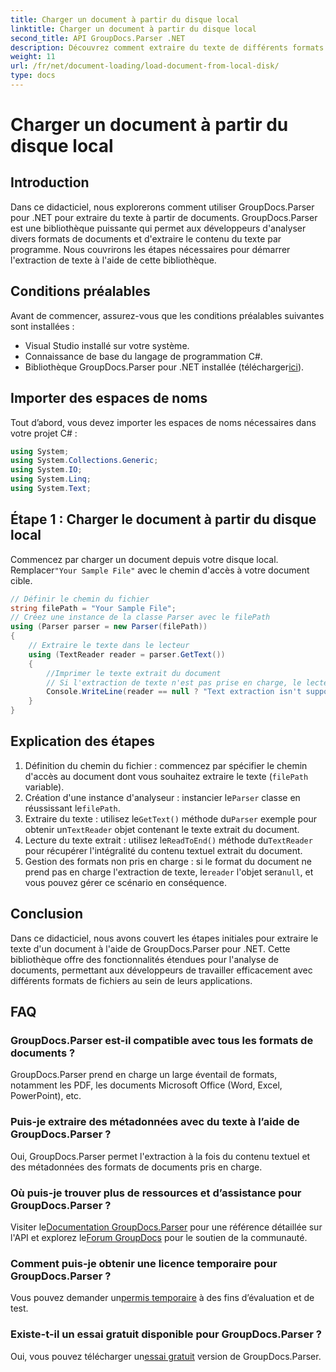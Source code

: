```yaml
---
title: Charger un document à partir du disque local
linktitle: Charger un document à partir du disque local
second_title: API GroupDocs.Parser .NET
description: Découvrez comment extraire du texte de différents formats de documents à l'aide de GroupDocs.Parser pour .NET. Extraction de texte simple et efficace avec C#.
weight: 11
url: /fr/net/document-loading/load-document-from-local-disk/
type: docs
---
```

# Charger un document à partir du disque local

## Introduction
Dans ce didacticiel, nous explorerons comment utiliser GroupDocs.Parser pour .NET pour extraire du texte à partir de documents. GroupDocs.Parser est une bibliothèque puissante qui permet aux développeurs d'analyser divers formats de documents et d'extraire le contenu du texte par programme. Nous couvrirons les étapes nécessaires pour démarrer l'extraction de texte à l'aide de cette bibliothèque.
## Conditions préalables
Avant de commencer, assurez-vous que les conditions préalables suivantes sont installées :
- Visual Studio installé sur votre système.
- Connaissance de base du langage de programmation C#.
-  Bibliothèque GroupDocs.Parser pour .NET installée (télécharger[ici](https://releases.groupdocs.com/parser/net/)).

## Importer des espaces de noms
Tout d’abord, vous devez importer les espaces de noms nécessaires dans votre projet C# :
```csharp
using System;
using System.Collections.Generic;
using System.IO;
using System.Linq;
using System.Text;
```
## Étape 1 : Charger le document à partir du disque local
 Commencez par charger un document depuis votre disque local. Remplacer`"Your Sample File"` avec le chemin d'accès à votre document cible.
```csharp
// Définir le chemin du fichier
string filePath = "Your Sample File";
// Créez une instance de la classe Parser avec le filePath
using (Parser parser = new Parser(filePath))
{
    // Extraire le texte dans le lecteur
    using (TextReader reader = parser.GetText())
    {
        //Imprimer le texte extrait du document
        // Si l'extraction de texte n'est pas prise en charge, le lecteur sera nul
        Console.WriteLine(reader == null ? "Text extraction isn't supported" : reader.ReadToEnd());
    }
}
```
## Explication des étapes
1. Définition du chemin du fichier : commencez par spécifier le chemin d'accès au document dont vous souhaitez extraire le texte (`filePath` variable).
2.  Création d'une instance d'analyseur : instancier le`Parser` classe en réussissant le`filePath`.
3.  Extraire du texte : utilisez le`GetText()` méthode du`Parser` exemple pour obtenir un`TextReader` objet contenant le texte extrait du document.
4.  Lecture du texte extrait : utilisez le`ReadToEnd()` méthode du`TextReader` pour récupérer l'intégralité du contenu textuel extrait du document.
5.  Gestion des formats non pris en charge : si le format du document ne prend pas en charge l'extraction de texte, le`reader` l'objet sera`null`, et vous pouvez gérer ce scénario en conséquence.

## Conclusion
Dans ce didacticiel, nous avons couvert les étapes initiales pour extraire le texte d'un document à l'aide de GroupDocs.Parser pour .NET. Cette bibliothèque offre des fonctionnalités étendues pour l'analyse de documents, permettant aux développeurs de travailler efficacement avec différents formats de fichiers au sein de leurs applications.

## FAQ
### GroupDocs.Parser est-il compatible avec tous les formats de documents ?
GroupDocs.Parser prend en charge un large éventail de formats, notamment les PDF, les documents Microsoft Office (Word, Excel, PowerPoint), etc.
### Puis-je extraire des métadonnées avec du texte à l’aide de GroupDocs.Parser ?
Oui, GroupDocs.Parser permet l'extraction à la fois du contenu textuel et des métadonnées des formats de documents pris en charge.
### Où puis-je trouver plus de ressources et d’assistance pour GroupDocs.Parser ?
 Visiter le[Documentation GroupDocs.Parser](https://tutorials.groupdocs.com/parser/net/) pour une référence détaillée sur l'API et explorez le[Forum GroupDocs](https://forum.groupdocs.com/c/parser/17) pour le soutien de la communauté.
### Comment puis-je obtenir une licence temporaire pour GroupDocs.Parser ?
 Vous pouvez demander un[permis temporaire](https://purchase.groupdocs.com/temporary-license/) à des fins d’évaluation et de test.
### Existe-t-il un essai gratuit disponible pour GroupDocs.Parser ?
 Oui, vous pouvez télécharger un[essai gratuit](https://releases.groupdocs.com/) version de GroupDocs.Parser.